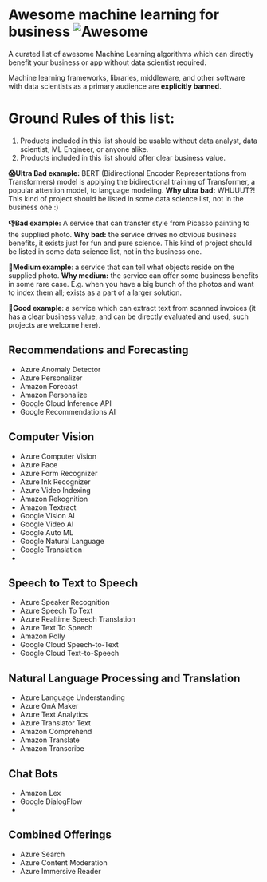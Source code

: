 # Awesome machine learning for business ![Awesome](https://cdn.rawgit.com/sindresorhus/awesome/d7305f38d29fed78fa85652e3a63e154dd8e8829/media/badge.svg)
A curated list of awesome Machine Learning algorithms which can directly benefit your business or app without data scientist required. 

Machine learning frameworks, libraries, middleware, and other software with data scientists as a primary audience are **explicitly banned**.

# Ground Rules of this list:
1. Products included in this list should be usable without data analyst, data scientist, ML Engineer, or anyone alike.
2. Products included in this list should offer clear business value. 

**😱Ultra Bad example:** BERT (Bidirectional Encoder Representations from Transformers) model is applying the bidirectional training of Transformer, a popular attention model, to language modeling. **Why ultra bad:** WHUUUT?! This kind of project should be listed in some data science list, not in the business one :)

**👎Bad example:** A service that can transfer style from Picasso painting to the supplied photo. **Why bad:** the service drives no obvious business benefits, it exists just for fun and pure science. This kind of project should be listed in some data science list, not in the business one.

**🤞Medium example**: a service that can tell what objects reside on the supplied photo. **Why medium:** the service can offer some business benefits in some rare case. E.g. when you have a big bunch of the photos and want to index them all; exists as a part of a larger solution.

**💪Good example**: a service which can extract text from scanned invoices (it has a clear business value, and can be directly evaluated and used, such projects are welcome here).


## Recommendations and Forecasting
- Azure Anomaly Detector
- Azure Personalizer
- Amazon Forecast
- Amazon Personalize
- Google Cloud Inference API
- Google Recommendations AI


## Computer Vision
- Azure Computer Vision
- Azure Face
- Azure Form Recognizer
- Azure Ink Recognizer
- Azure Video Indexing
- Amazon Rekognition
- Amazon Textract
- Google Vision AI
- Google Video AI
- Google Auto ML
- Google Natural Language
- Google Translation
- 



## Speech to Text to Speech
- Azure Speaker Recognition
- Azure Speech To Text
- Azure Realtime Speech Translation
- Azure Text To Speech
- Amazon Polly
- Google Cloud Speech-to-Text
- Google Cloud Text-to-Speech


## Natural Language Processing and Translation
- Azure Language Understanding
- Azure QnA Maker
- Azure Text Analytics
- Azure Translator Text
- Amazon Comprehend
- Amazon Translate 
- Amazon Transcribe


## Chat Bots
- Amazon Lex
- Google DialogFlow 
- 

## Combined Offerings
- Azure Search
- Azure Content Moderation
- Azure Immersive Reader

